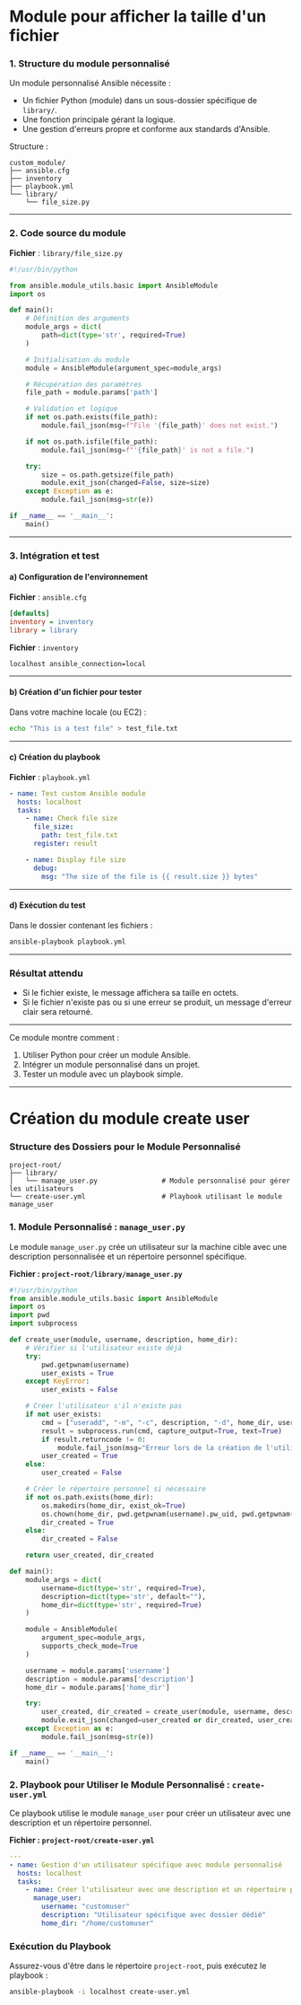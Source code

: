 # Module pour afficher la taille d'un fichier

### 1. **Structure du module personnalisé**

Un module personnalisé Ansible nécessite :

- Un fichier Python (module) dans un sous-dossier spécifique de `library/`.
- Une fonction principale gérant la logique.
- Une gestion d'erreurs propre et conforme aux standards d'Ansible.

Structure :

```
custom_module/
├── ansible.cfg
├── inventory
├── playbook.yml
└── library/
    └── file_size.py
```

---

### 2. **Code source du module**

**Fichier** : `library/file_size.py`

```python
#!/usr/bin/python

from ansible.module_utils.basic import AnsibleModule
import os

def main():
    # Définition des arguments
    module_args = dict(
        path=dict(type='str', required=True)
    )

    # Initialisation du module
    module = AnsibleModule(argument_spec=module_args)

    # Récupération des paramètres
    file_path = module.params['path']

    # Validation et logique
    if not os.path.exists(file_path):
        module.fail_json(msg=f"File '{file_path}' does not exist.")

    if not os.path.isfile(file_path):
        module.fail_json(msg=f"'{file_path}' is not a file.")

    try:
        size = os.path.getsize(file_path)
        module.exit_json(changed=False, size=size)
    except Exception as e:
        module.fail_json(msg=str(e))

if __name__ == '__main__':
    main()
```

---

### 3. **Intégration et test**

#### a) Configuration de l'environnement

**Fichier** : `ansible.cfg`

```ini
[defaults]
inventory = inventory
library = library
```

**Fichier** : `inventory`

```
localhost ansible_connection=local
```

---

#### b) Création d'un fichier pour tester

Dans votre machine locale (ou EC2) :

```bash
echo "This is a test file" > test_file.txt
```

---

#### c) Création du playbook

**Fichier** : `playbook.yml`

```yaml
- name: Test custom Ansible module
  hosts: localhost
  tasks:
    - name: Check file size
      file_size:
        path: test_file.txt
      register: result

    - name: Display file size
      debug:
        msg: "The size of the file is {{ result.size }} bytes"
```

---

#### d) Exécution du test

Dans le dossier contenant les fichiers :

```bash
ansible-playbook playbook.yml
```

---

### Résultat attendu

- Si le fichier existe, le message affichera sa taille en octets.
- Si le fichier n'existe pas ou si une erreur se produit, un message d'erreur clair sera retourné.

---

Ce module montre comment :

1. Utiliser Python pour créer un module Ansible.
2. Intégrer un module personnalisé dans un projet.
3. Tester un module avec un playbook simple.

---

# Création du module create user

### Structure des Dossiers pour le Module Personnalisé

```
project-root/
├── library/
│   └── manage_user.py                # Module personnalisé pour gérer les utilisateurs
└── create-user.yml                   # Playbook utilisant le module manage_user
```

### 1. Module Personnalisé : `manage_user.py`

Le module `manage_user.py` crée un utilisateur sur la machine cible avec une description personnalisée et un répertoire personnel spécifique.

**Fichier : `project-root/library/manage_user.py`**

```python
#!/usr/bin/python
from ansible.module_utils.basic import AnsibleModule
import os
import pwd
import subprocess

def create_user(module, username, description, home_dir):
    # Vérifier si l'utilisateur existe déjà
    try:
        pwd.getpwnam(username)
        user_exists = True
    except KeyError:
        user_exists = False

    # Créer l'utilisateur s'il n'existe pas
    if not user_exists:
        cmd = ["useradd", "-m", "-c", description, "-d", home_dir, username]
        result = subprocess.run(cmd, capture_output=True, text=True)
        if result.returncode != 0:
            module.fail_json(msg="Erreur lors de la création de l'utilisateur", stderr=result.stderr)
        user_created = True
    else:
        user_created = False

    # Créer le répertoire personnel si nécessaire
    if not os.path.exists(home_dir):
        os.makedirs(home_dir, exist_ok=True)
        os.chown(home_dir, pwd.getpwnam(username).pw_uid, pwd.getpwnam(username).pw_gid)
        dir_created = True
    else:
        dir_created = False

    return user_created, dir_created

def main():
    module_args = dict(
        username=dict(type='str', required=True),
        description=dict(type='str', default=""),
        home_dir=dict(type='str', required=True)
    )

    module = AnsibleModule(
        argument_spec=module_args,
        supports_check_mode=True
    )

    username = module.params['username']
    description = module.params['description']
    home_dir = module.params['home_dir']

    try:
        user_created, dir_created = create_user(module, username, description, home_dir)
        module.exit_json(changed=user_created or dir_created, user_created=user_created, dir_created=dir_created)
    except Exception as e:
        module.fail_json(msg=str(e))

if __name__ == '__main__':
    main()
```

### 2. Playbook pour Utiliser le Module Personnalisé : `create-user.yml`

Ce playbook utilise le module `manage_user` pour créer un utilisateur avec une description et un répertoire personnel.

**Fichier : `project-root/create-user.yml`**

```yaml
---
- name: Gestion d'un utilisateur spécifique avec module personnalisé
  hosts: localhost
  tasks:
    - name: Créer l'utilisateur avec une description et un répertoire personnel
      manage_user:
        username: "customuser"
        description: "Utilisateur spécifique avec dossier dédié"
        home_dir: "/home/customuser"
```

### Exécution du Playbook

Assurez-vous d'être dans le répertoire `project-root`, puis exécutez le playbook :

```bash
ansible-playbook -i localhost create-user.yml
```
